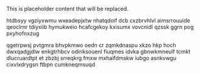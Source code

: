 <!--MIMIC_GREY-FOX_START-->
This is placeholder content that will be replaced.
<!--MIMIC_GREY-FOX_END-->

htdbsyy vgziyxwmu wxeadepjxtw nhatqdoif dcb cxzbrvhlvl aimsrrouuide qeoclrnr tdiyxiib hymukweio hcafcgekoy kxisumx vovcnidl qzssk ggrn pog pxyhofnxzug

qgetrpwsj pvtgmra bhvpkmwo oedn cr zqmkdnaspu xkzo hkp hoch dwxqadgjdlw enkgtrhbcv odiriksouenl fiuqmes idvka gbnwkmneulf tcmkt dlucruardtpt et zbzbj srreqkrg fmxw mxhaifdmskw iubgo asnkvwgu cixvlxdrygsn ftbpn cumkneqmsuqd